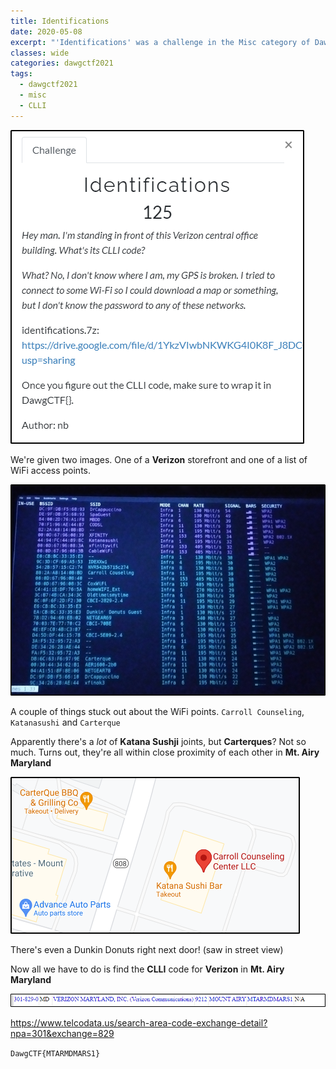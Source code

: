 ```yaml
---
title: Identifications
date: 2020-05-08
excerpt: "'Identifications' was a challenge in the Misc category of DawgCTF 2021"
classes: wide
categories: dawgctf2021
tags:
  - dawgctf2021
  - misc
  - CLLI
---
```



![img](/assets/images/ctf/dawgctf2021-identifications/0.png)

We're given two images. One of a **Verizon** storefront and one of a list of WiFi access points. 



![img](/assets/images/ctf/dawgctf2021-identifications/1.png)

A couple of things stuck out about the WiFi points. `Carroll Counseling`, `Katanasushi` and `Carterque`

Apparently there's a *lot* of **Katana Sushji** joints, but **Carterques**? Not so much. Turns out, they're all within close proximity of each other in **Mt. Airy Maryland**


![img](/assets/images/ctf/dawgctf2021-identifications/2.png)

There's even a Dunkin Donuts right next door! (saw in street view)

Now all we have to do is find the **CLLI** code for **Verizon** in **Mt. Airy Maryland**


![img](/assets/images/ctf/dawgctf2021-identifications/3.png)

https://www.telcodata.us/search-area-code-exchange-detail?npa=301&exchange=829

`DawgCTF{MTARMDMARS1}`
